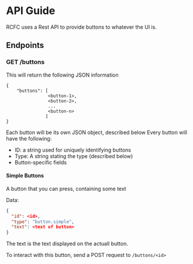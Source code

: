 # API Guide

RCFC uses a Rest API to provide buttons to whatever the UI is. 


## Endpoints

### GET /buttons

This will return the following JSON information
```
{
    "buttons": [
                <button-1>, 
                <button-2>, 
                ... 
                <button-n>
               ]
}
```

Each button will be its own JSON object, described below
Every button will have the following:

* ID: a string used for uniquely identifying buttons
* Type: A string stating the type (described below)
* Button-specific fields

#### Simple Buttons
A button that you can press, containing some text

Data: 
```json
{
  "id": <id>,
  "type": "button.simple",
  "text": <text of button>
}
```

The text is the text displayed on the actuall button.
 
To interact with this button, send a POST request to `/buttons/<id>`